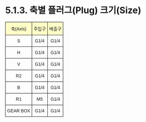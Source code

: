 ﻿# 5.1.3. 축별 플러그(Plug) 크기(Size)

<style type="text/css">
.tg  {border-collapse:collapse;border-spacing:0;}
.tg td{border-color:black;border-style:solid;border-width:1px;font-family:Arial, sans-serif;font-size:14px;
  overflow:hidden;padding:10px 5px;word-break:normal;}
.tg th{border-color:black;border-style:solid;border-width:1px;font-family:Arial, sans-serif;font-size:14px;
  font-weight:normal;overflow:hidden;padding:10px 5px;word-break:normal;}
.tg .tg-wyha{background-color:#ffffc7;text-align:center;vertical-align:middle}
.tg .tg-nrix{text-align:center;vertical-align:middle}
</style>
<table class="tg">
<thead>
  <tr>
    <th class="tg-wyha">축(Axis)</th>
    <th class="tg-wyha">주입구</th>
    <th class="tg-wyha">배출구</th>
  </tr>
</thead>
<tbody>
  <tr>
    <td class="tg-nrix">S</td>
    <td class="tg-nrix">G1/4</td>
    <td class="tg-nrix">G1/4</td>
  </tr>
  <tr>
    <td class="tg-nrix">H</td>
    <td class="tg-nrix">G1/4</td>
    <td class="tg-nrix">G1/4</td>
  </tr>
  <tr>
    <td class="tg-nrix">V</td>
    <td class="tg-nrix">G1/4</td>
    <td class="tg-nrix">G1/4</td>
  </tr>
  <tr>
    <td class="tg-nrix">R2</td>
    <td class="tg-nrix">G1/4</td>
    <td class="tg-nrix">G1/4</td>
  </tr>
  <tr>
    <td class="tg-nrix">B</td>
    <td class="tg-nrix">G1/4</td>
    <td class="tg-nrix">G1/4</td>
  </tr>
  <tr>
    <td class="tg-nrix">R1</td>
    <td class="tg-nrix">M5</td>
    <td class="tg-nrix">G1/4</td>
  </tr>
  <tr>
    <td class="tg-nrix">GEAR BOX</td>
    <td class="tg-nrix">G1/4</td>
    <td class="tg-nrix">G1/4</td>
  </tr>
</tbody>
</table>